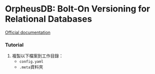 # OrpheusDB: Bolt-On Versioning for Relational Databases

[Official documentation][docs]

### Tutorial
1. 複製以下檔案到工作目錄：
   * `config.yaml`
   * `.meta`資料夾

[//]: # (These are reference links used in the body of this note and get stripped out when the markdown processor does its job. There is no need to format nicely because it shouldn't be seen. Thanks SO - http://stackoverflow.com/questions/4823468/store-comments-in-markdown-syntax)

   [docs]: https://github.com/orpheus-db/implementation/blob/master/README.md
